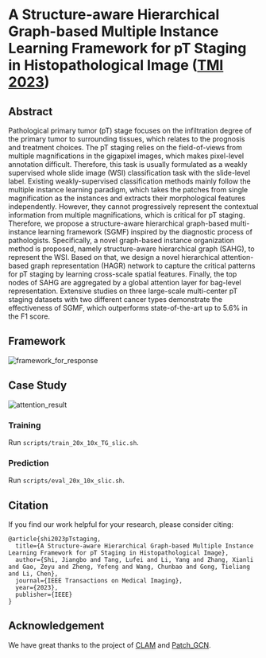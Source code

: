 # A Structure-aware Hierarchical Graph-based Multiple Instance Learning Framework for pT Staging in Histopathological Image ([TMI 2023](https://ieeexplore.ieee.org/abstract/document/10119190))

## Abstract 
Pathological primary tumor (pT) stage focuses on the infiltration degree of the primary tumor to surrounding tissues, which relates to the prognosis and treatment choices. The pT staging relies on the field-of-views from multiple magnifications in the gigapixel images, which makes pixel-level annotation difficult. Therefore, this task is usually formulated as a weakly supervised whole slide image (WSI) classification task with the slide-level label. Existing weakly-supervised classification methods mainly follow the multiple instance learning paradigm, which takes the patches from single magnification as the instances and extracts their morphological features independently. However, they cannot progressively represent the contextual information from multiple magnifications, which is critical for pT staging. Therefore, we propose a structure-aware hierarchical graph-based multi-instance learning framework (SGMF) inspired by the diagnostic process of pathologists. Specifically, a novel graph-based instance organization method is proposed, namely structure-aware hierarchical graph (SAHG), to represent the WSI. Based on that, we design a novel hierarchical attention-based graph representation (HAGR) network to capture the critical patterns for pT staging by learning cross-scale spatial features. Finally, the top nodes of SAHG are aggregated by a global attention layer for bag-level representation. Extensive studies on three large-scale multi-center pT staging datasets with two different cancer types demonstrate the effectiveness of SGMF, which outperforms state-of-the-art up to 5.6% in the F1 score.

## Framework 
![framework_for_response](https://github.com/Jiangbo-Shi/SGMF/assets/60539295/1e236a27-1444-4938-a57c-ace76531b990)

## Case Study
![attention_result](https://github.com/Jiangbo-Shi/SGMF/assets/60539295/144b125b-93c8-4ac5-99a2-0d9610a2abf7)

<!--## Requirments

## Datasets
We will update the dataset download link soon.

## Usage
### Pre-processing
We will update this part soon.-->
### Training
Run ````scripts/train_20x_10x_TG_slic.sh````.
### Prediction
Run ```scripts/eval_20x_10x_slic.sh```.

## Citation
If you find our work helpful for your research, please consider citing:
```
@article{shi2023pTstaging,
  title={A Structure-aware Hierarchical Graph-based Multiple Instance Learning Framework for pT Staging in Histopathological Image},
  author={Shi, Jiangbo and Tang, Lufei and Li, Yang and Zhang, Xianli and Gao, Zeyu and Zheng, Yefeng and Wang, Chunbao and Gong, Tieliang and Li, Chen},
  journal={IEEE Transactions on Medical Imaging},
  year={2023},
  publisher={IEEE}
}
```
## Acknowledgement
We have great thanks to the project of [CLAM](https://github.com/mahmoodlab/CLAM) and [Patch_GCN](https://github.com/mahmoodlab/Patch-GCN).
